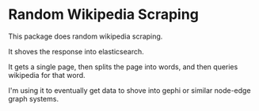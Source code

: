 # Random Wikipedia Scraping

This package does random wikipedia scraping.

It shoves the response into elasticsearch.

It gets a single page, then splits the page into words, and then queries wikipedia for that word.

I'm using it to eventually get data to shove into gephi or similar node-edge graph systems.
